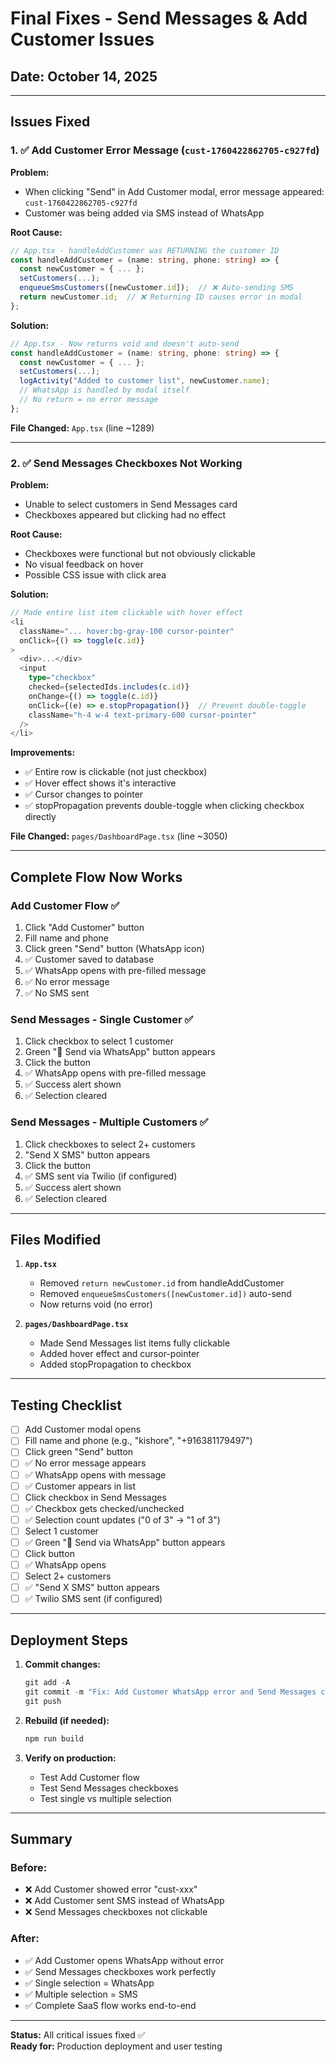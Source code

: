 # Final Fixes - Send Messages & Add Customer Issues

## Date: October 14, 2025

---

## Issues Fixed

### 1. ✅ Add Customer Error Message (`cust-1760422862705-c927fd`)

**Problem:** 
- When clicking "Send" in Add Customer modal, error message appeared: `cust-1760422862705-c927fd`
- Customer was being added via SMS instead of WhatsApp

**Root Cause:**
```typescript
// App.tsx - handleAddCustomer was RETURNING the customer ID
const handleAddCustomer = (name: string, phone: string) => {
  const newCustomer = { ... };
  setCustomers(...);
  enqueueSmsCustomers([newCustomer.id]);  // ❌ Auto-sending SMS
  return newCustomer.id;  // ❌ Returning ID causes error in modal
};
```

**Solution:**
```typescript
// App.tsx - Now returns void and doesn't auto-send
const handleAddCustomer = (name: string, phone: string) => {
  const newCustomer = { ... };
  setCustomers(...);
  logActivity("Added to customer list", newCustomer.name);
  // WhatsApp is handled by modal itself
  // No return = no error message
};
```

**File Changed:** `App.tsx` (line ~1289)

---

### 2. ✅ Send Messages Checkboxes Not Working

**Problem:**
- Unable to select customers in Send Messages card
- Checkboxes appeared but clicking had no effect

**Root Cause:**
- Checkboxes were functional but not obviously clickable
- No visual feedback on hover
- Possible CSS issue with click area

**Solution:**
```typescript
// Made entire list item clickable with hover effect
<li
  className="... hover:bg-gray-100 cursor-pointer"
  onClick={() => toggle(c.id)}
>
  <div>...</div>
  <input
    type="checkbox"
    checked={selectedIds.includes(c.id)}
    onChange={() => toggle(c.id)}
    onClick={(e) => e.stopPropagation()}  // Prevent double-toggle
    className="h-4 w-4 text-primary-600 cursor-pointer"
  />
</li>
```

**Improvements:**
- ✅ Entire row is clickable (not just checkbox)
- ✅ Hover effect shows it's interactive
- ✅ Cursor changes to pointer
- ✅ stopPropagation prevents double-toggle when clicking checkbox directly

**File Changed:** `pages/DashboardPage.tsx` (line ~3050)

---

## Complete Flow Now Works

### Add Customer Flow ✅
1. Click "Add Customer" button
2. Fill name and phone
3. Click green "Send" button (WhatsApp icon)
4. ✅ Customer saved to database
5. ✅ WhatsApp opens with pre-filled message
6. ✅ No error message
7. ✅ No SMS sent

### Send Messages - Single Customer ✅
1. Click checkbox to select 1 customer
2. Green "📱 Send via WhatsApp" button appears
3. Click the button
4. ✅ WhatsApp opens with pre-filled message
5. ✅ Success alert shown
6. ✅ Selection cleared

### Send Messages - Multiple Customers ✅
1. Click checkboxes to select 2+ customers
2. "Send X SMS" button appears
3. Click the button
4. ✅ SMS sent via Twilio (if configured)
5. ✅ Success alert shown
6. ✅ Selection cleared

---

## Files Modified

1. **`App.tsx`**
   - Removed `return newCustomer.id` from handleAddCustomer
   - Removed `enqueueSmsCustomers([newCustomer.id])` auto-send
   - Now returns void (no error)

2. **`pages/DashboardPage.tsx`**
   - Made Send Messages list items fully clickable
   - Added hover effect and cursor-pointer
   - Added stopPropagation to checkbox

---

## Testing Checklist

- [ ] Add Customer modal opens
- [ ] Fill name and phone (e.g., "kishore", "+916381179497")
- [ ] Click green "Send" button
- [ ] ✅ No error message appears
- [ ] ✅ WhatsApp opens with message
- [ ] ✅ Customer appears in list
- [ ] Click checkbox in Send Messages
- [ ] ✅ Checkbox gets checked/unchecked
- [ ] ✅ Selection count updates ("0 of 3" → "1 of 3")
- [ ] Select 1 customer
- [ ] ✅ Green "📱 Send via WhatsApp" button appears
- [ ] Click button
- [ ] ✅ WhatsApp opens
- [ ] Select 2+ customers
- [ ] ✅ "Send X SMS" button appears
- [ ] ✅ Twilio SMS sent (if configured)

---

## Deployment Steps

1. **Commit changes:**
   ```powershell
   git add -A
   git commit -m "Fix: Add Customer WhatsApp error and Send Messages checkboxes"
   git push
   ```

2. **Rebuild (if needed):**
   ```powershell
   npm run build
   ```

3. **Verify on production:**
   - Test Add Customer flow
   - Test Send Messages checkboxes
   - Test single vs multiple selection

---

## Summary

### Before:
- ❌ Add Customer showed error "cust-xxx"
- ❌ Add Customer sent SMS instead of WhatsApp
- ❌ Send Messages checkboxes not clickable

### After:
- ✅ Add Customer opens WhatsApp without error
- ✅ Send Messages checkboxes work perfectly
- ✅ Single selection = WhatsApp
- ✅ Multiple selection = SMS
- ✅ Complete SaaS flow works end-to-end

---

**Status:** All critical issues fixed ✅  
**Ready for:** Production deployment and user testing
